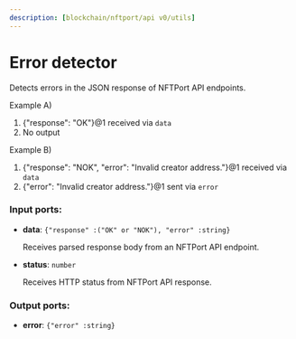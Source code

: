 ```yaml
---
description: [blockchain/nftport/api v0/utils]
---
```


# Error detector

Detects errors in the JSON response of NFTPort API endpoints.

Example A)
1. {"response": "OK"}@1 received via `data`
2. No output

Example B)
1. {"response": "NOK", "error": "Invalid creator address."}@1 received via `data`
2. {"error": "Invalid creator address."}@1 sent via `error`

### Input ports:

* __data__: `{"response" :("OK" or "NOK"), "error" :string}`

    Receives parsed response body from an NFTPort API endpoint.


* __status__: `number`

    Receives HTTP status from NFTPort API response.

### Output ports:

* __error__: `{"error" :string}`

